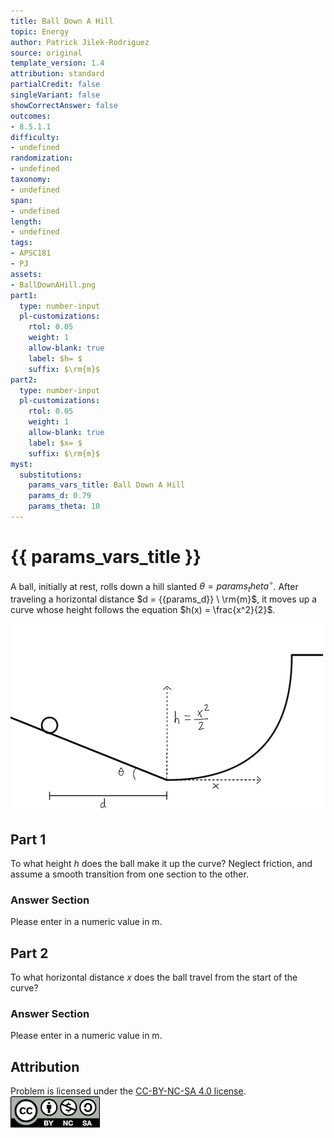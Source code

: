 ```yaml
---
title: Ball Down A Hill
topic: Energy
author: Patrick Jilek-Rodriguez
source: original
template_version: 1.4
attribution: standard
partialCredit: false
singleVariant: false
showCorrectAnswer: false
outcomes:
- 8.5.1.1
difficulty:
- undefined
randomization:
- undefined
taxonomy:
- undefined
span:
- undefined
length:
- undefined
tags:
- APSC181
- PJ
assets:
- BallDownAHill.png
part1:
  type: number-input
  pl-customizations:
    rtol: 0.05
    weight: 1
    allow-blank: true
    label: $h= $
    suffix: $\rm{m}$
part2:
  type: number-input
  pl-customizations:
    rtol: 0.05
    weight: 1
    allow-blank: true
    label: $x= $
    suffix: $\rm{m}$
myst:
  substitutions:
    params_vars_title: Ball Down A Hill
    params_d: 0.79
    params_theta: 10
---
```

# {{ params_vars_title }}
A ball, initially at rest, rolls down a hill slanted $\theta = {{params_theta}}^{\circ}$.
After traveling a horizontal distance $d = {{params_d}} \ \rm{m}$, it moves up a curve whose height follows the equation $h(x) = \frac{x^2}{2}$.

<img src="BallDownAHill.png" width=500 alt="A ball rolls down a hill slanted theta degrees up. At the end of that hill the path curves upwards." >

## Part 1

To what height $h$ does the ball make it up the curve?
Neglect friction, and assume a smooth transition from one section to the other.

### Answer Section

Please enter in a numeric value in m.

## Part 2

To what horizontal distance $x$ does the ball travel from the start of the curve?

### Answer Section

Please enter in a numeric value in m.

## Attribution

Problem is licensed under the [CC-BY-NC-SA 4.0 license](https://creativecommons.org/licenses/by-nc-sa/4.0/).<br> ![The Creative Commons 4.0 license requiring attribution-BY, non-commercial-NC, and share-alike-SA license.](https://raw.githubusercontent.com/firasm/bits/master/by-nc-sa.png)